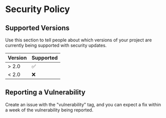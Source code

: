 # Security Policy

## Supported Versions

Use this section to tell people about which versions of your project are
currently being supported with security updates.

| Version | Supported          |
| ------- | ------------------ |
| > 2.0  | :white_check_mark: |
| < 2.0   | :x:                |

## Reporting a Vulnerability

Create an issue with the "vulnerability" tag, and you can expect a fix within a week of the vulnerability being reported.
